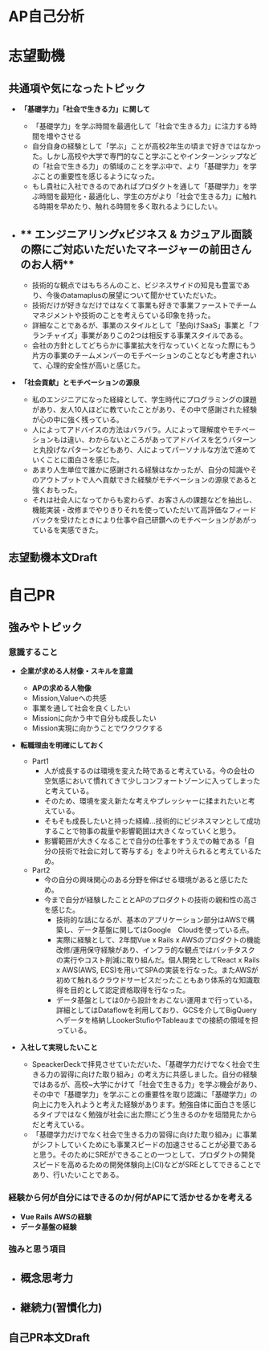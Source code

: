 # AP自己分析

# 志望動機

## 共通項や気になったトピック

- **「基礎学力」「社会で生きる力」に関して**
  - 「基礎学力」を学ぶ時間を最適化して「社会で生きる力」に注力する時間を増やさせる
  - 自分自身の経験として「学ぶ」ことが高校2年生の頃まで好きではなかった。しかし高校や大学で専門的なこと学ぶことやインターンシップなどの「社会で生きる力」の領域のことを学ぶ中で、より「基礎学力」を学ぶことの重要性を感じるようになった。
  - もし貴社に入社できるのであればプロダクトを通して「基礎学力」を学ぶ時間を最短化・最適化し、学生の方がより「社会で生きる力」に触れる時期を早めたり、触れる時間を多く取れるようにしたい。
    
- ** エンジニアリングxビジネス & カジュアル面談の際にご対応いただいたマネージャーの前田さんのお人柄**
  - 
  - 技術的な観点ではもちろんのこと、ビジネスサイドの知見も豊富であり、今後のatamaplusの展望について聞かせていただいた。
  - 技術だけが好きなだけではなくて事業も好きで事業ファーストでチームマネジメントや技術のことを考えらている印象を持った。
  - 詳細なことであるが、事業のスタイルとして「塾向けSaaS」事業と「フランチャイズ」事業がありこの2つは相反する事業スタイルである。
  - 会社の方針としてどちらかに事業拡大を行なっていくとなった際にもう片方の事業のチームメンバーのモチベーションのことなども考慮されいて、心理的安全性が高いと感じた。
    
- **「社会貢献」とモチベーションの源泉**
  - 私のエンジニアになった経緯として、学生時代にプログラミングの課題があり、友人10人ほどに教ていたことがあり、その中で感謝された経験が心の中に強く残っている。
  - 人によってアドバイスの方法はバラバラ。人によって理解度やモチベーションもは違い、わからないところがあってアドバイスを乞うパターンと丸投げなパターンなどもあり、人によってパーソナルな方法で進めていくことに面白さを感じた。
  - あまり人生単位で誰かに感謝される経験はなかったが、自分の知識やそのアウトプットで人へ貢献できた経験がモチベーションの源泉であると強くおもった。
  - それは社会人になってからも変わらず、お客さんの課題などを抽出し、機能実装・改修までやりきりそれを使っていただいて高評価なフィードバックを受けたときにより仕事や自己研鑽へのモチベーションがあがっているを実感できた。

## 志望動機本文Draft

# 自己PR

## 強みやトピック
### 意識すること
- **企業が求める人材像・スキルを意識**
  - **APの求める人物像**
   - Mission,Valueへの共感
   - 事業を通して社会を良くしたい
   - Missionに向かう中で自分も成長したい
   - Mission実現に向かうことでワクワクする
  
- **転職理由を明確にしておく**
  - Part1
    - 人が成長するのは環境を変えた時であると考えている。今の会社の空気感において慣れてきて少しコンフォートゾーンに入ってしまったと考えている。
    - そのため、環境を変え新たな考えやプレッシャーに揉まれたいと考えている。
    - そもそも成長したいと持った経緯...技術的にビジネスマンとして成功することで物事の裁量や影響範囲は大きくなっていくと思う。
    - 影響範囲が大きくなることで自分の仕事をすうえでの軸である「自分の技術で社会に対して寄与する」をより叶えられると考えているため。
  - Part2
    - 今の自分の興味関心のある分野を伸ばせる環境があると感じたため。
    - 今まで自分が経験したこととAPのプロダクトの技術の親和性の高さを感じた。
      - 技術的な話になるが、基本のアプリケーション部分はAWSで構築し、データ基盤に関してはGoogle　Cloudを使っている点。
      - 実際に経験として、2年間Vue x Rails x AWSのプロダクトの機能改修/運用保守経験があり、インフラ的な観点ではバッチタスクの実行やコスト削減に取り組んだ。個人開発としてReact x Rails x AWS(AWS, ECS)を用いてSPAの実装を行なった。またAWSが初めて触れるクラウドサービスだったこともあり体系的な知識取得を目的として認定資格取得を行なった。
      - データ基盤としては0から設計をおこない運用まで行っている。詳細としてはDataflowを利用しており、GCSを介してBigQueryへデータを格納しLookerStufioやTableauまでの接続の領域を担っている。 

- **入社して実現したいこと**
  - SpeackerDeckで拝見させていただいた、「基礎学力だけでなく社会で生きる力の習得に向けた取り組み」の考え方に共感しました。自分の経験ではあるが、高校~大学にかけて「社会で生きる力」を学ぶ機会があり、その中で「基礎学力」を学ぶことの重要性を取り認識に「基礎学力」の向上に力を入れようと考えた経験があります。勉強自体に面白さを感じるタイプではなく勉強が社会に出た際にどう生きるのかを垣間見たからだと考えている。
  - 「基礎学力だけでなく社会で生きる力の習得に向けた取り組み」に事業がシフトしていくためにも事業スピードの加速させることが必要であると思う。そのためにSREができることの一つとして、プロダクトの開発スピードを高めるための開発体験向上(CI)などがSREとしてできることであり、行いたいことである。

### 経験から何が自分にはできるのか/何がAPにて活かせるかを考える
- **Vue Rails AWSの経験**
- **データ基盤の経験**

### 強みと思う項目
- **概念思考力**
  -
- **継続力(習慣化力)**
  - 


## 自己PR本文Draft
